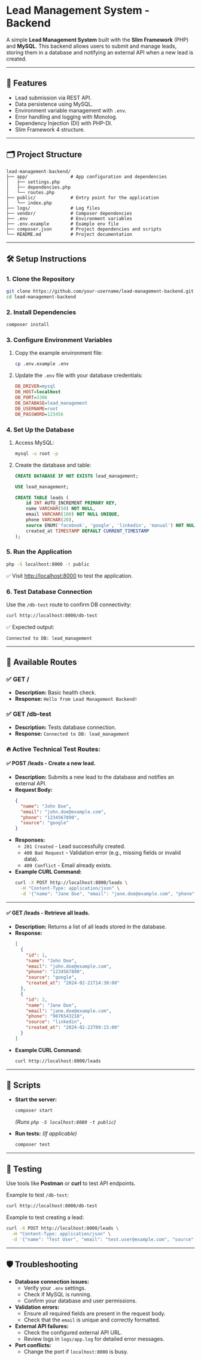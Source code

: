# Lead Management System - Backend

A simple **Lead Management System** built with the **Slim Framework** (PHP) and **MySQL**. This backend allows users to submit and manage leads, storing them in a database and notifying an external API when a new lead is created.

---

## 🚀 **Features**
- Lead submission via REST API.
- Data persistence using MySQL.
- Environment variable management with `.env`.
- Error handling and logging with Monolog.
- Dependency Injection (DI) with PHP-DI.
- Slim Framework 4 structure.

---

## 🗂️ **Project Structure**
```plaintext
lead-management-backend/
├── app/                # App configuration and dependencies
│   ├── settings.php
│   ├── dependencies.php
│   └── routes.php
├── public/             # Entry point for the application
│   └── index.php
├── logs/               # Log files
├── vendor/             # Composer dependencies
├── .env                # Environment variables
├── .env.example        # Example env file
├── composer.json       # Project dependencies and scripts
└── README.md           # Project documentation
```

---

## 🛠️ **Setup Instructions**

### 1. **Clone the Repository**
```bash
git clone https://github.com/your-username/lead-management-backend.git
cd lead-management-backend
```

### 2. **Install Dependencies**
```bash
composer install
```

### 3. **Configure Environment Variables**
1. Copy the example environment file:
   ```bash
   cp .env.example .env
   ```
2. Update the `.env` file with your database credentials:
   ```ini
   DB_DRIVER=mysql
   DB_HOST=localhost
   DB_PORT=3306
   DB_DATABASE=lead_management
   DB_USERNAME=root
   DB_PASSWORD=123456
   ```

### 4. **Set Up the Database**
1. Access MySQL:
   ```bash
   mysql -u root -p
   ```
2. Create the database and table:
   ```sql
   CREATE DATABASE IF NOT EXISTS lead_management;

   USE lead_management;

   CREATE TABLE leads (
       id INT AUTO_INCREMENT PRIMARY KEY,
       name VARCHAR(50) NOT NULL,
       email VARCHAR(100) NOT NULL UNIQUE,
       phone VARCHAR(20),
       source ENUM('facebook', 'google', 'linkedin', 'manual') NOT NULL,
       created_at TIMESTAMP DEFAULT CURRENT_TIMESTAMP
   );
   ```

### 5. **Run the Application**
```bash
php -S localhost:8000 -t public
```
✅ Visit [http://localhost:8000](http://localhost:8000) to test the application.

### 6. **Test Database Connection**
Use the `/db-test` route to confirm DB connectivity:
```bash
curl http://localhost:8000/db-test
```
✅ Expected output:
```
Connected to DB: lead_management
```

---

## 📄 **Available Routes**

### ✅ **GET /**
- **Description:** Basic health check.
- **Response:** `Hello from Lead Management Backend!`

### ✅ **GET /db-test**
- **Description:** Tests database connection.
- **Response:** `Connected to DB: lead_management`

### 🔥 **Active Technical Test Routes:**
#### ✅ **POST /leads** - Create a new lead.
- **Description:** Submits a new lead to the database and notifies an external API.
- **Request Body:**
  ```json
  {
    "name": "John Doe",
    "email": "john.doe@example.com",
    "phone": "1234567890",
    "source": "google"
  }
  ```
- **Responses:**
  - `201 Created` - Lead successfully created.
  - `400 Bad Request` - Validation error (e.g., missing fields or invalid data).
  - `409 Conflict` - Email already exists.
- **Example CURL Command:**
  ```bash
  curl -X POST http://localhost:8000/leads \
    -H "Content-Type: application/json" \
    -d '{"name": "Jane Doe", "email": "jane.doe@example.com", "phone": "9876543210", "source": "linkedin"}'
  ```

---

#### ✅ **GET /leads** - Retrieve all leads.
- **Description:** Returns a list of all leads stored in the database.
- **Response:**
  ```json
  [
    {
      "id": 1,
      "name": "John Doe",
      "email": "john.doe@example.com",
      "phone": "1234567890",
      "source": "google",
      "created_at": "2024-02-21T14:30:00"
    },
    {
      "id": 2,
      "name": "Jane Doe",
      "email": "jane.doe@example.com",
      "phone": "9876543210",
      "source": "linkedin",
      "created_at": "2024-02-22T09:15:00"
    }
  ]
  ```
- **Example CURL Command:**
  ```bash
  curl http://localhost:8000/leads
  ```
---

## 📝 **Scripts**
- **Start the server:**
  ```bash
  composer start
  ```
  *(Runs `php -S localhost:8080 -t public`)*

- **Run tests:** *(If applicable)*
  ```bash
  composer test
  ```

---

## 🧪 **Testing**
Use tools like **Postman** or **curl** to test API endpoints.

Example to test `/db-test`:
```bash
curl http://localhost:8000/db-test
```

Example to test creating a lead:
```bash
curl -X POST http://localhost:8000/leads \
  -H "Content-Type: application/json" \
  -d '{"name": "Test User", "email": "test.user@example.com", "source": "facebook"}'
```

---

## 🛡️ **Troubleshooting**
- **Database connection issues:**
  - Verify your `.env` settings.
  - Check if MySQL is running.
  - Confirm your database and user permissions.
- **Validation errors:**
  - Ensure all required fields are present in the request body.
  - Check that the `email` is unique and correctly formatted.
- **External API failures:**
  - Check the configured external API URL.
  - Review logs in `logs/app.log` for detailed error messages.
- **Port conflicts:**
  - Change the port if `localhost:8000` is busy.

